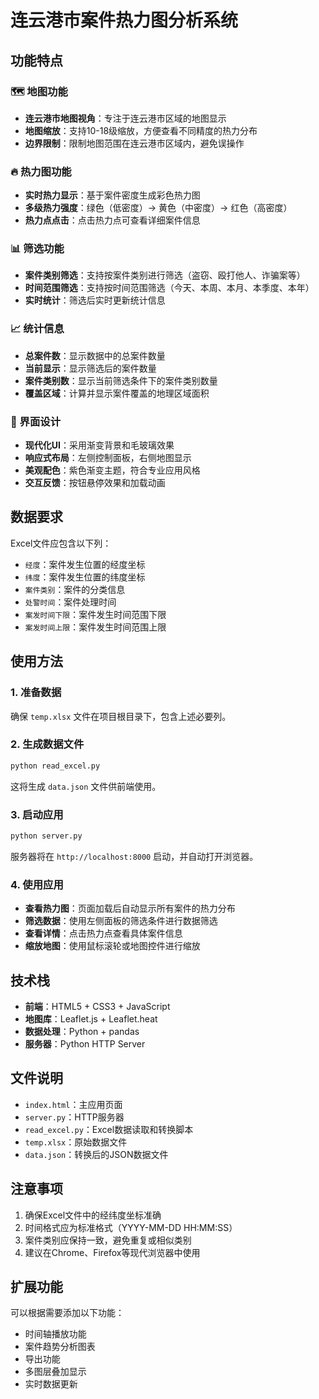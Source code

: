 # 连云港市案件热力图分析系统

## 功能特点

### 🗺️ 地图功能
- **连云港市地图视角**：专注于连云港市区域的地图显示
- **地图缩放**：支持10-18级缩放，方便查看不同精度的热力分布
- **边界限制**：限制地图范围在连云港市区域内，避免误操作

### 🔥 热力图功能
- **实时热力显示**：基于案件密度生成彩色热力图
- **多级热力强度**：绿色（低密度）→ 黄色（中密度）→ 红色（高密度）
- **热力点点击**：点击热力点可查看详细案件信息

### 📊 筛选功能
- **案件类别筛选**：支持按案件类别进行筛选（盗窃、殴打他人、诈骗案等）
- **时间范围筛选**：支持按时间范围筛选（今天、本周、本月、本季度、本年）
- **实时统计**：筛选后实时更新统计信息

### 📈 统计信息
- **总案件数**：显示数据中的总案件数量
- **当前显示**：显示筛选后的案件数量
- **案件类别数**：显示当前筛选条件下的案件类别数量
- **覆盖区域**：计算并显示案件覆盖的地理区域面积

### 🎨 界面设计
- **现代化UI**：采用渐变背景和毛玻璃效果
- **响应式布局**：左侧控制面板，右侧地图显示
- **美观配色**：紫色渐变主题，符合专业应用风格
- **交互反馈**：按钮悬停效果和加载动画

## 数据要求

Excel文件应包含以下列：
- `经度`：案件发生位置的经度坐标
- `纬度`：案件发生位置的纬度坐标
- `案件类别`：案件的分类信息
- `处警时间`：案件处理时间
- `案发时间下限`：案件发生时间范围下限
- `案发时间上限`：案件发生时间范围上限

## 使用方法

### 1. 准备数据
确保 `temp.xlsx` 文件在项目根目录下，包含上述必要列。

### 2. 生成数据文件
```bash
python read_excel.py
```
这将生成 `data.json` 文件供前端使用。

### 3. 启动应用
```bash
python server.py
```
服务器将在 `http://localhost:8000` 启动，并自动打开浏览器。

### 4. 使用应用
- **查看热力图**：页面加载后自动显示所有案件的热力分布
- **筛选数据**：使用左侧面板的筛选条件进行数据筛选
- **查看详情**：点击热力点查看具体案件信息
- **缩放地图**：使用鼠标滚轮或地图控件进行缩放

## 技术栈

- **前端**：HTML5 + CSS3 + JavaScript
- **地图库**：Leaflet.js + Leaflet.heat
- **数据处理**：Python + pandas
- **服务器**：Python HTTP Server

## 文件说明

- `index.html`：主应用页面
- `server.py`：HTTP服务器
- `read_excel.py`：Excel数据读取和转换脚本
- `temp.xlsx`：原始数据文件
- `data.json`：转换后的JSON数据文件

## 注意事项

1. 确保Excel文件中的经纬度坐标准确
2. 时间格式应为标准格式（YYYY-MM-DD HH:MM:SS）
3. 案件类别应保持一致，避免重复或相似类别
4. 建议在Chrome、Firefox等现代浏览器中使用

## 扩展功能

可以根据需要添加以下功能：
- 时间轴播放功能
- 案件趋势分析图表
- 导出功能
- 多图层叠加显示
- 实时数据更新 